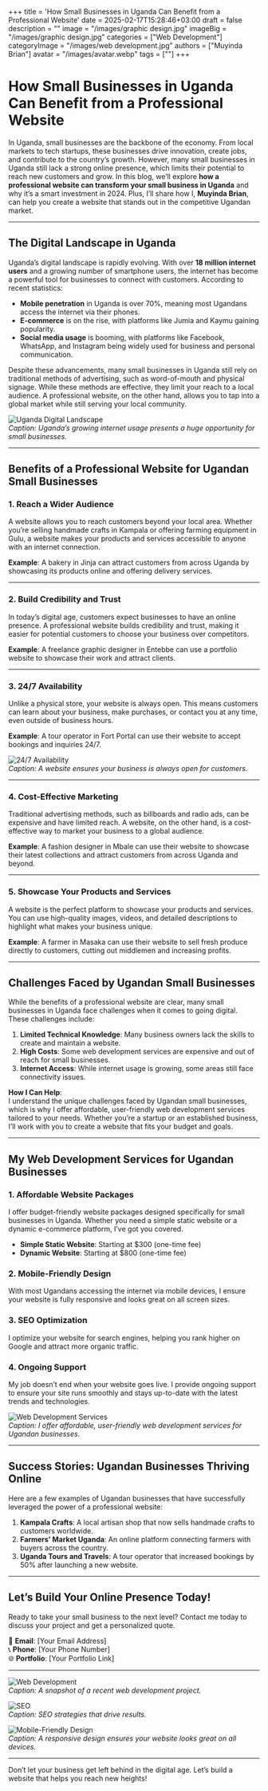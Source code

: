 +++
title = 'How Small Businesses in Uganda Can Benefit from a Professional Website'
date = 2025-02-17T15:28:46+03:00
draft = false
description = ""
image = "/images/graphic design.jpg"
imageBig = "/images/graphic design.jpg"
categories = ["Web Development"]
categoryImage = "/images/web development.jpg"
authors = ["Muyinda Brian"]
avatar = "/images/avatar.webp"
tags = [""]
+++


# How Small Businesses in Uganda Can Benefit from a Professional Website

In Uganda, small businesses are the backbone of the economy. From local markets to tech startups, these businesses drive innovation, create jobs, and contribute to the country’s growth. However, many small businesses in Uganda still lack a strong online presence, which limits their potential to reach new customers and grow. In this blog, we’ll explore **how a professional website can transform your small business in Uganda** and why it’s a smart investment in 2024. Plus, I’ll share how I, **Muyinda Brian**, can help you create a website that stands out in the competitive Ugandan market.

---

## The Digital Landscape in Uganda

Uganda’s digital landscape is rapidly evolving. With over **18 million internet users** and a growing number of smartphone users, the internet has become a powerful tool for businesses to connect with customers. According to recent statistics:

- **Mobile penetration** in Uganda is over 70%, meaning most Ugandans access the internet via their phones.  
- **E-commerce** is on the rise, with platforms like Jumia and Kaymu gaining popularity.  
- **Social media usage** is booming, with platforms like Facebook, WhatsApp, and Instagram being widely used for business and personal communication.  

Despite these advancements, many small businesses in Uganda still rely on traditional methods of advertising, such as word-of-mouth and physical signage. While these methods are effective, they limit your reach to a local audience. A professional website, on the other hand, allows you to tap into a global market while still serving your local community.

![Uganda Digital Landscape](https://via.placeholder.com/800x400)  
*Caption: Uganda’s growing internet usage presents a huge opportunity for small businesses.*

---

## Benefits of a Professional Website for Ugandan Small Businesses

### 1. **Reach a Wider Audience**
A website allows you to reach customers beyond your local area. Whether you’re selling handmade crafts in Kampala or offering farming equipment in Gulu, a website makes your products and services accessible to anyone with an internet connection.

**Example**: A bakery in Jinja can attract customers from across Uganda by showcasing its products online and offering delivery services.

---

### 2. **Build Credibility and Trust**
In today’s digital age, customers expect businesses to have an online presence. A professional website builds credibility and trust, making it easier for potential customers to choose your business over competitors.

**Example**: A freelance graphic designer in Entebbe can use a portfolio website to showcase their work and attract clients.

---

### 3. **24/7 Availability**
Unlike a physical store, your website is always open. This means customers can learn about your business, make purchases, or contact you at any time, even outside of business hours.

**Example**: A tour operator in Fort Portal can use their website to accept bookings and inquiries 24/7.

![24/7 Availability](https://via.placeholder.com/800x400)  
*Caption: A website ensures your business is always open for customers.*

---

### 4. **Cost-Effective Marketing**
Traditional advertising methods, such as billboards and radio ads, can be expensive and have limited reach. A website, on the other hand, is a cost-effective way to market your business to a global audience.

**Example**: A fashion designer in Mbale can use their website to showcase their latest collections and attract customers from across Uganda and beyond.

---

### 5. **Showcase Your Products and Services**
A website is the perfect platform to showcase your products and services. You can use high-quality images, videos, and detailed descriptions to highlight what makes your business unique.

**Example**: A farmer in Masaka can use their website to sell fresh produce directly to customers, cutting out middlemen and increasing profits.

---

## Challenges Faced by Ugandan Small Businesses

While the benefits of a professional website are clear, many small businesses in Uganda face challenges when it comes to going digital. These challenges include:

1. **Limited Technical Knowledge**: Many business owners lack the skills to create and maintain a website.  
2. **High Costs**: Some web development services are expensive and out of reach for small businesses.  
3. **Internet Access**: While internet usage is growing, some areas still face connectivity issues.  

**How I Can Help**:  
I understand the unique challenges faced by Ugandan small businesses, which is why I offer affordable, user-friendly web development services tailored to your needs. Whether you’re a startup or an established business, I’ll work with you to create a website that fits your budget and goals.

---

## My Web Development Services for Ugandan Businesses

### 1. **Affordable Website Packages**
I offer budget-friendly website packages designed specifically for small businesses in Uganda. Whether you need a simple static website or a dynamic e-commerce platform, I’ve got you covered.

- **Simple Static Website**: Starting at $300 (one-time fee)  
- **Dynamic Website**: Starting at $800 (one-time fee)  

### 2. **Mobile-Friendly Design**
With most Ugandans accessing the internet via mobile devices, I ensure your website is fully responsive and looks great on all screen sizes.

### 3. **SEO Optimization**
I optimize your website for search engines, helping you rank higher on Google and attract more organic traffic.

### 4. **Ongoing Support**
My job doesn’t end when your website goes live. I provide ongoing support to ensure your site runs smoothly and stays up-to-date with the latest trends and technologies.

![Web Development Services](https://via.placeholder.com/800x400)  
*Caption: I offer affordable, user-friendly web development services for Ugandan businesses.*

---

## Success Stories: Ugandan Businesses Thriving Online

Here are a few examples of Ugandan businesses that have successfully leveraged the power of a professional website:

1. **Kampala Crafts**: A local artisan shop that now sells handmade crafts to customers worldwide.  
2. **Farmers’ Market Uganda**: An online platform connecting farmers with buyers across the country.  
3. **Uganda Tours and Travels**: A tour operator that increased bookings by 50% after launching a new website.  

---

## Let’s Build Your Online Presence Today!

Ready to take your small business to the next level? Contact me today to discuss your project and get a personalized quote.  

📧 **Email**: [Your Email Address]  
📞 **Phone**: [Your Phone Number]  
🌐 **Portfolio**: [Your Portfolio Link]  

---

![Web Development](https://via.placeholder.com/800x400)  
*Caption: A snapshot of a recent web development project.*

![SEO](https://via.placeholder.com/800x400)  
*Caption: SEO strategies that drive results.*

![Mobile-Friendly Design](https://via.placeholder.com/800x400)  
*Caption: A responsive design ensures your website looks great on all devices.*

---

Don’t let your business get left behind in the digital age. Let’s build a website that helps you reach new heights!  